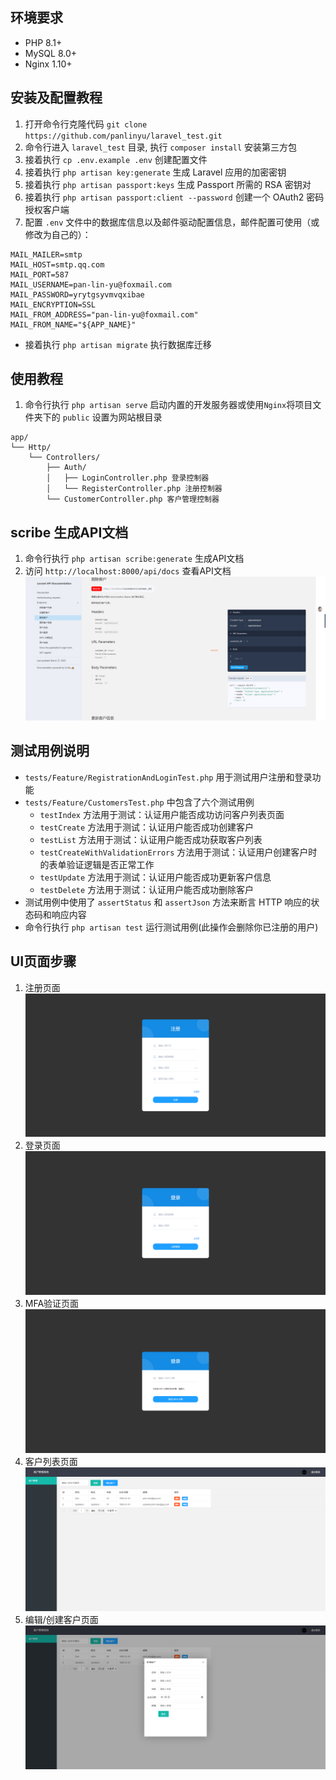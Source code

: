## 环境要求
- PHP 8.1+
- MySQL 8.0+
- Nginx 1.10+

## 安装及配置教程
1. 打开命令行克隆代码 `git clone https://github.com/panlinyu/laravel_test.git`
1. 命令行进入 `laravel_test` 目录, 执行 `composer install` 安装第三方包
1. 接着执行 `cp .env.example .env` 创建配置文件
1. 接着执行 `php artisan key:generate` 生成 Laravel 应用的加密密钥
1. 接着执行 `php artisan passport:keys` 生成 Passport 所需的 RSA 密钥对
1. 接着执行 `php artisan passport:client --password` 创建一个 OAuth2 密码授权客户端
1. 配置 `.env` 文件中的数据库信息以及邮件驱动配置信息，邮件配置可使用（或修改为自己的）：
```
MAIL_MAILER=smtp
MAIL_HOST=smtp.qq.com
MAIL_PORT=587
MAIL_USERNAME=pan-lin-yu@foxmail.com
MAIL_PASSWORD=yrytgsyvmvqxibae
MAIL_ENCRYPTION=SSL
MAIL_FROM_ADDRESS="pan-lin-yu@foxmail.com"
MAIL_FROM_NAME="${APP_NAME}"
```
- 接着执行 `php artisan migrate` 执行数据库迁移

## 使用教程
1. 命令行执行 `php artisan serve` 启动内置的开发服务器或使用`Nginx`将项目文件夹下的 `public` 设置为网站根目录
```
app/
└── Http/
    └── Controllers/
        ├── Auth/
        │   ├── LoginController.php 登录控制器
        │   └── RegisterController.php 注册控制器
        └── CustomerController.php 客户管理控制器
```

## scribe 生成API文档
1. 命令行执行 `php artisan scribe:generate` 生成API文档
1. 访问 `http://localhost:8000/api/docs` 查看API文档
![示例图片](public/static/example/docs.png)

## 测试用例说明
- `tests/Feature/RegistrationAndLoginTest.php` 用于测试用户注册和登录功能
- `tests/Feature/CustomersTest.php` 中包含了六个测试用例
    - `testIndex` 方法用于测试：认证用户能否成功访问客户列表页面
    - `testCreate` 方法用于测试：认证用户能否成功创建客户
    - `testList` 方法用于测试：认证用户能否成功获取客户列表
    - `testCreateWithValidationErrors` 方法用于测试：认证用户创建客户时的表单验证逻辑是否正常工作
    - `testUpdate` 方法用于测试：认证用户能否成功更新客户信息
    - `testDelete` 方法用于测试：认证用户能否成功删除客户
- 测试用例中使用了 `assertStatus` 和 `assertJson` 方法来断言 HTTP 响应的状态码和响应内容
- 命令行执行 `php artisan test` 运行测试用例(此操作会删除你已注册的用户)

## UI页面步骤
1. 注册页面
![示例图片](public/static/example/register.png)
1. 登录页面
![示例图片](public/static/example/login.png)
1. MFA验证页面
![示例图片](public/static/example/mfa.png)
1. 客户列表页面
![示例图片](public/static/example/customers_list.png)
1. 编辑/创建客户页面
![示例图片](public/static/example/customers_form.png)

